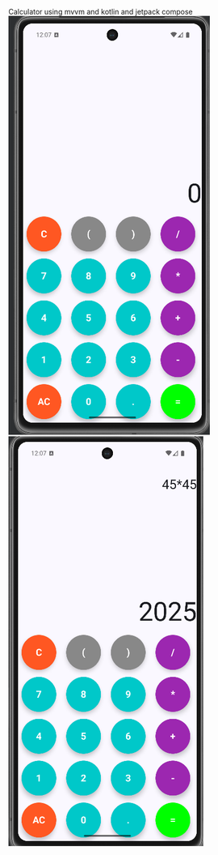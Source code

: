 Calculator using mvvm and kotlin and jetpack compose
![image alt](https://github.com/JAYYADAV077/Calculator_App/blob/main/Screenshot%202025-06-28%20120745.png?raw=true)
![image alt](https://github.com/JAYYADAV077/Calculator_App/blob/main/Screenshot%202025-06-28%20120758.png?raw=true)


